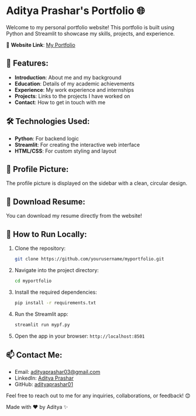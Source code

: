 # Aditya Prashar's Portfolio 🌐

Welcome to my personal portfolio website! This portfolio is built using Python and Streamlit to showcase my skills, projects, and experience.

🔗 **Website Link**: [My Portfolio](https://myportfolio-pea2.onrender.com)

## 🚀 Features:
- **Introduction**: About me and my background
- **Education**: Details of my academic achievements
- **Experience**: My work experience and internships
- **Projects**: Links to the projects I have worked on
- **Contact**: How to get in touch with me

## 🛠️ Technologies Used:
- **Python**: For backend logic
- **Streamlit**: For creating the interactive web interface
- **HTML/CSS**: For custom styling and layout

## 📸 Profile Picture:
The profile picture is displayed on the sidebar with a clean, circular design.

## 📄 Download Resume:
You can download my resume directly from the website!

## 🎯 How to Run Locally:
1. Clone the repository:
    ```bash
    git clone https://github.com/yourusername/myportfolio.git
    ```
2. Navigate into the project directory:
    ```bash
    cd myportfolio
    ```
3. Install the required dependencies:
    ```bash
    pip install -r requirements.txt
    ```
4. Run the Streamlit app:
    ```bash
    streamlit run mypf.py
    ```
5. Open the app in your browser: `http://localhost:8501`

## 📫 Contact Me:
- Email: [adityaprashar03@gmail.com](mailto:adityaprashar03@gmail.com)
- LinkedIn: [Aditya Prashar](https://www.linkedin.com/in/aditya-prashar-69885a219)
- GitHub: [adityaprashar01](https://www.github.com/adityaprashar01)

Feel free to reach out to me for any inquiries, collaborations, or feedback! 😊

Made with ❤️ by Aditya ✨
